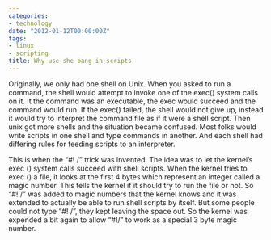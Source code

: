 ```yaml
---
categories:
- technology
date: "2012-01-12T00:00:00Z"
tags:
- linux
- scripting
title: Why use she bang in scripts
---
```


Originally, we only had one shell on Unix. When you asked to run a command, the shell would attempt to invoke one of the exec() system calls on it. It the command was an executable, the exec would succeed and the command would run. If the exec() failed, the shell would not give up, instead it would try to interpret the command file as if it were a shell script.
Then unix got more shells and the situation became confused. Most folks would write scripts in one shell and type commands in another. And each shell had differing rules for feeding scripts to an interpreter.

This is when the “#! /” trick was invented. The idea was to let the kernel’s exec () system calls succeed with shell scripts. When the kernel tries to exec () a file, it looks at the first 4 bytes which represent an integer called a magic number. This tells the kernel if it should try to run the file or not. So “#! /” was added to magic numbers that the kernel knows and it was extended to actually be able to run shell scripts by itself. But some people could not type “#! /”, they kept leaving the space out. So the kernel was expended a bit again to allow “#!/” to work as a special 3 byte magic number.

